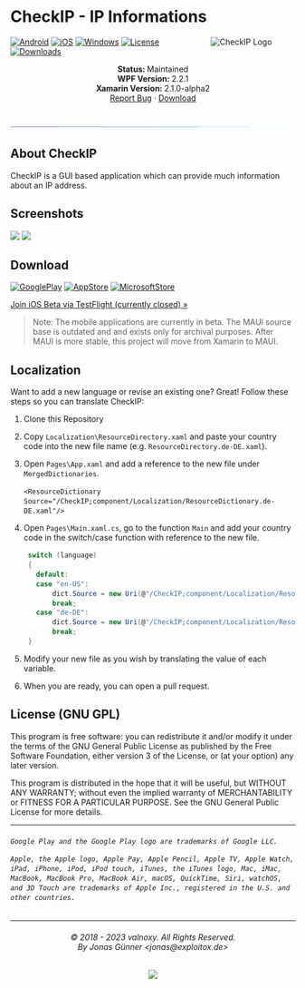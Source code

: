 # CheckIP - IP Informations

<img align="right" src="https://dl.exploitox.de/checkip/checkip.png" alt="CheckIP Logo" width="150">

[![Android](https://img.shields.io/badge/Android-Xamarin-brightgreen.svg)](https://github.com/valnoxy/checkip/tree/main/CheckIP.Mobile)
[![iOS](https://img.shields.io/badge/iOS-Xamarin-green)](https://github.com/valnoxy/checkip/tree/main/CheckIP.Mobile)
[![Windows](https://img.shields.io/badge/Windows-WPF-blue)](https://github.com/valnoxy/checkip/tree/main/CheckIP.Windows)
[![License](https://img.shields.io/badge/license-GNU%20General%20Public%20License-purple)](/LICENSE)
[![Downloads](https://img.shields.io/github/downloads/valnoxy/checkip/total.svg)](https://github.com/valnoxy/checkip/releases)
<p align="center">
   <strong>Status: </strong>Maintained
   <br />
   <strong>WPF Version: </strong>2.2.1
   <br />
   <strong>Xamarin Version: </strong>2.1.0-alpha2
   <br />
   <a href="https://github.com/valnoxy/checkip/issues">Report Bug</a>
   ·
   <a href="https://github.com/valnoxy/checkip/releases">Download</a>
  </p>
</p>
</br>

<img src="https://raw.githubusercontent.com/valnoxy/valnoxy/main/assets/bar.gif">

## About CheckIP
CheckIP is a GUI based application which can provide much information about an IP address.

## Screenshots
<img src="https://dl.exploitox.de/checkip/v2.2.0/CheckIP_FetchIP.png" width="350"> <img src="https://dl.exploitox.de/checkip/v2.2.0/CheckIP_MyIP.png" width="350">

## Download
[![GooglePlay](https://dl.exploitox.de/checkip/PlayStoreBadge.png)](https://play.google.com/store/apps/details?id=dev.valnoxy.checkip)
[![AppStore](https://dl.exploitox.de/checkip/AppStoreBadge.png)](https://apps.apple.com/us/app/checkip-ip-informations/id1618841457)
[![MicrosoftStore](https://dl.exploitox.de/checkip/MicrosoftStoreBadge.png)](https://www.microsoft.com/store/apps/9NFGS0SX9CP3)

<a href="https://testflight.apple.com/join/auUvXWJJ">Join iOS Beta via TestFlight (currently closed) »</a>

> Note: The mobile applications are currently in beta. The MAUI source base is outdated and and exists only for archival purposes. After MAUI is more stable, this project will move from Xamarin to MAUI.

## Localization
Want to add a new language or revise an existing one? Great! Follow these steps so you can translate CheckIP:

1. Clone this Repository
2. Copy ```Localization\ResourceDirectory.xaml``` and paste your country code into the new file name (e.g. ```ResourceDirectory.de-DE.xaml```).
3. Open ```Pages\App.xaml``` and add a reference to the new file under ```MergedDictionaries```.
   
   ```<ResourceDictionary Source="/CheckIP;component/Localization/ResourceDictionary.de-DE.xaml"/>``` 

4. Open ```Pages\Main.xaml.cs```, go to the function ```Main``` and add your country code in the switch/case function with reference to the new file.
   ```c#
    switch (language)
    {
      default:
      case "en-US":
          dict.Source = new Uri(@"/CheckIP;component/Localization/ResourceDictionary.xaml", UriKind.Relative);
          break;
      case "de-DE":
          dict.Source = new Uri(@"/CheckIP;component/Localization/ResourceDictionary.de-DE.xaml", UriKind.Relative);
          break;
    }
   ```

5. Modify your new file as you wish by translating the value of each variable.
6. When you are ready, you can open a pull request.

## License (GNU GPL)
This program is free software: you can redistribute it and/or modify
it under the terms of the GNU General Public License as published by
the Free Software Foundation, either version 3 of the License, or
(at your option) any later version.


This program is distributed in the hope that it will be useful,
but WITHOUT ANY WARRANTY; without even the implied warranty of
MERCHANTABILITY or FITNESS FOR A PARTICULAR PURPOSE. See the
GNU General Public License for more details.

---

<h6>

```Google Play and the Google Play logo are trademarks of Google LLC.```

```Apple, the Apple logo, Apple Pay, Apple Pencil, Apple TV, Apple Watch, iPad, iPhone, iPod, iPod touch, iTunes, the iTunes logo, Mac, iMac, MacBook, MacBook Pro, MacBook Air, macOS, QuickTime, Siri, watchOS, and 3D Touch are trademarks of Apple Inc., registered in the U.S. and other countries.```

</h6>

---

<h6 align="center">© 2018 - 2023 valnoxy. All Rights Reserved. 
<br>
By Jonas Günner &lt;jonas@exploitox.de&gt;</h6>
<p align="center">
	<a href="https://github.com/valnoxy/checkip/blob/main/LICENSE"><img src="https://img.shields.io/static/v1.svg?style=for-the-badge&label=License&message=GNU%20GENERAL%20PUBLIC%20%20LICENSE&logoColor=d9e0ee&colorA=363a4f&colorB=b7bdf8"/></a>
</p
